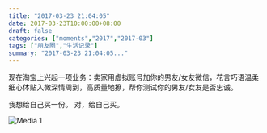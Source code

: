 ```yaml
---
title: "2017-03-23 21:04:05"
date: 2017-03-23T10:00:00+08:00
draft: false
categories: ["moments","2017","2017-03"]
tags: ["朋友圈","生活记录"]
summary: "2017-03-23 21:04:05..."
---
```


现在淘宝上兴起一项业务：卖家用虚拟账号加你的男友/女友微信，花言巧语温柔细心体贴入微深情周到，高质量地撩，帮你测试你的男友/女友是否忠诚。

我想给自己买一份。
对，给自己买。

![Media 1](/Moments/photos/2017-03-23/201703232104050.jpg)

